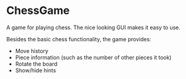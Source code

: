 # ChessGame
A game for playing chess. The nice looking GUI makes it easy to use.

Besides the basic chess functionality, the game provides:
- Move history
- Piece information (such as the number of other pieces it took)
- Rotate the board
- Show/hide hints
